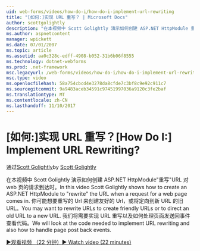 ```yaml
---
uid: web-forms/videos/how-do-i/how-do-i-implement-url-rewriting
title: "[如何:]实现 URL 重写？ | Microsoft Docs"
author: scottgolightly
description: "在本视频中 Scott Golightly 演示如何创建 ASP.NET HttpModule 重写 URL 对 web 页的请求到达时。 你可能想要重写..."
ms.author: aspnetcontent
manager: wpickett
ms.date: 07/01/2007
ms.topic: article
ms.assetid: aa0c328c-edff-4908-b052-31b6b06f8555
ms.technology: dotnet-webforms
ms.prod: .net-framework
msc.legacyurl: /web-forms/videos/how-do-i/how-do-i-implement-url-rewriting
msc.type: video
ms.openlocfilehash: 58a754cbcd4e3278da8cfde7c3bf8c9e92c911c7
ms.sourcegitcommit: 9a9483aceb34591c97451997036a9120c3fe2baf
ms.translationtype: MT
ms.contentlocale: zh-CN
ms.lasthandoff: 11/10/2017
---
```

<a name="how-do-i-implement-url-rewriting"></a><span data-ttu-id="73daa-105">[如何:]实现 URL 重写？</span><span class="sxs-lookup"><span data-stu-id="73daa-105">[How Do I:] Implement URL Rewriting?</span></span>
====================
<span data-ttu-id="73daa-106">通过[Scott Golightly](https://github.com/scottgolightly)</span><span class="sxs-lookup"><span data-stu-id="73daa-106">by [Scott Golightly](https://github.com/scottgolightly)</span></span>

<span data-ttu-id="73daa-107">在本视频中 Scott Golightly 演示如何创建 ASP.NET HttpModule"重写"URL 对 web 页的请求到达时。</span><span class="sxs-lookup"><span data-stu-id="73daa-107">In this video Scott Golightly shows how to create an ASP.NET HttpModule to "rewrite" the URL when a request for a web page comes in.</span></span> <span data-ttu-id="73daa-108">你可能想要重写的 Url 来创建友好的 Url，或将定向到新 URL 的旧 URL。</span><span class="sxs-lookup"><span data-stu-id="73daa-108">You may want to rewrite URLs to create friendly URLs or to direct an old URL to a new URL.</span></span> <span data-ttu-id="73daa-109">我们将需要实现 URL 重写以及如何处理页面发送回事件查看代码。</span><span class="sxs-lookup"><span data-stu-id="73daa-109">We will look at the code needed to implement URL rewriting and also how to handle page post back events.</span></span>

[<span data-ttu-id="73daa-110">&#9654;观看视频 （22 分钟）</span><span class="sxs-lookup"><span data-stu-id="73daa-110">&#9654; Watch video (22 minutes)</span></span>](https://channel9.msdn.com/Blogs/ASP-NET-Site-Videos/how-do-i-implement-url-rewriting)
